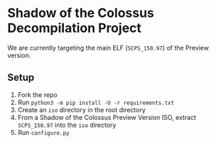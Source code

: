 # Shadow of the Colossus Decompilation Project
We are currently targeting the main ELF (``SCPS_150.97``) of the Preview version.

## Setup
1. Fork the repo
2. Run ``python3 -m pip install -U -r requirements.txt``
3. Create an ``iso`` directory in the root directory
4. From a Shadow of the Colossus Preview Version ISO, extract ``SCPS_150.97`` into the ``iso`` directory
5. Run ``configure.py``
